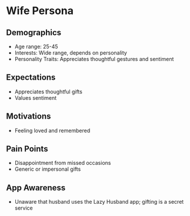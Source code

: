 # Wife Persona

## Demographics
- Age range: 25-45
- Interests: Wide range, depends on personality
- Personality Traits: Appreciates thoughtful gestures and sentiment

## Expectations
- Appreciates thoughtful gifts
- Values sentiment

## Motivations
- Feeling loved and remembered

## Pain Points
- Disappointment from missed occasions
- Generic or impersonal gifts

## App Awareness
- Unaware that husband uses the Lazy Husband app; gifting is a secret service
